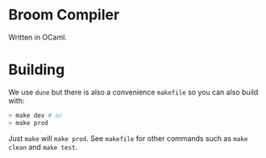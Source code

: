 # Broom Compiler

Written in OCaml.

# Building

We use `dune` but there is also a convenience `makefile` so you can also build
with:

```sh
> make dev # or
> make prod
```

Just `make` will `make prod`. See `makefile` for other commands such as `make
clean` and `make test`.

